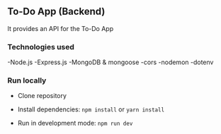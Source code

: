 ## To-Do App (Backend)

It provides an API for the To-Do App

### Technologies used
-Node.js  -Express.js  -MongoDB & mongoose  -cors  -nodemon  -dotenv

### Run locally

- Clone repository 

- Install dependencies: `npm install` or `yarn install`

- Run in development mode: `npm run dev`


